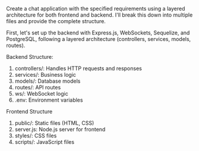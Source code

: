 Create a chat application with the specified requirements using a layered architecture for both frontend and backend. I'll break this down into multiple files and provide the complete structure.

First, let's set up the backend with Express.js, WebSockets, Sequelize, and PostgreSQL, following a layered architecture (controllers, services, models, routes).

Backend Structure:
1. controllers/: Handles HTTP requests and responses
2. services/: Business logic
3. models/: Database models
4. routes/: API routes
5. ws/: WebSocket logic
6. .env: Environment variables

Frontend Structure
1. public/: Static files (HTML, CSS)
2. server.js: Node.js server for frontend
3. styles/: CSS files
4. scripts/: JavaScript files
